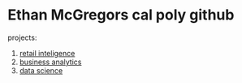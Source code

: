 # Ethan McGregors cal poly github 
projects: 

1. [retail inteligence](https://linkmehere.com)
3. [business analytics](https://github.com/emcgregor02/Ethan-McGregor/blob/main/McGregor_Project_5_6%2C_warmup_3100_ulta_quartiles.ipynb)
4. [data science](https://colab.research.google.com/drive/1fxG-Fdtb0kvXLHuYP7oyZzZsnoDvmQ-z#scrollTo=scHU-YHkUqHR)
